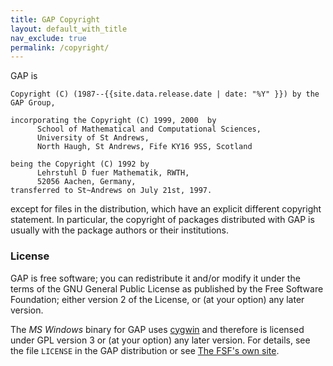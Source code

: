 ```yaml
---
title: GAP Copyright
layout: default_with_title
nav_exclude: true
permalink: /copyright/
---
```


GAP is

    Copyright (C) (1987--{{site.data.release.date | date: "%Y" }}) by the GAP Group,

    incorporating the Copyright (C) 1999, 2000  by
          School of Mathematical and Computational Sciences,
          University of St Andrews,
          North Haugh, St Andrews, Fife KY16 9SS, Scotland

    being the Copyright (C) 1992 by
          Lehrstuhl D fuer Mathematik, RWTH,
          52056 Aachen, Germany,
    transferred to St~Andrews on July 21st, 1997.

except for files in the distribution, which have an explicit different
copyright statement. In particular, the copyright of packages distributed
with GAP is usually with the package authors or their
institutions.


### License

<a name="free">GAP is free software</a>; you can
redistribute it and/or modify it under the terms of the GNU General Public
License as published by the Free Software Foundation; either version 2 of
the License, or (at your option) any later version.

The <em>MS Windows</em> binary for
GAP uses [cygwin](https://cygwin.com/)
and therefore is licensed under GPL version 3 or (at your option) any later version.
For details, see
the file `LICENSE` in the GAP distribution or see
[The FSF's own site](https://www.gnu.org/licenses/gpl.html).
